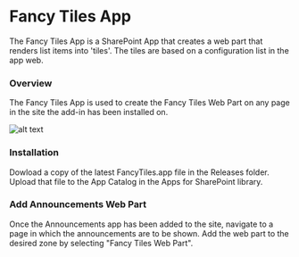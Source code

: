 # Fancy Tiles App
The Fancy Tiles App is a SharePoint App that creates a web part that renders list items into 'tiles'. The tiles are based on a configuration list in the app web.

### Overview
The Fancy Tiles App is used to create the Fancy Tiles Web Part on any page in the site the add-in has been installed on.

![alt text](https://github.com/schwabthedeck/FancyTiles/blob/master/FancyTiles/Images/FancyTileExampleScreenShot.png "Fancy Tiles Web Part Example")

### Installation
Dowload a copy of the latest FancyTiles.app file in the Releases folder.
Upload that file to the App Catalog in the Apps for SharePoint library.

### Add Announcements Web Part
Once the Announcements app has been added to the site, navigate to a page in which the announcements are to be shown.
Add the web part to the desired zone by selecting "Fancy Tiles Web Part".

